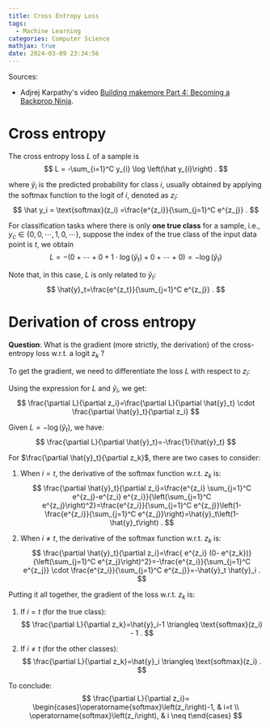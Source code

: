 ```yaml
---
title: Cross Entropy Loss
tags:
  - Machine Learning
categories: Computer Science
mathjax: true
date: 2024-03-09 23:34:56
---
```



Sources:

* Adjrej Karpathy's video [Building makemore Part 4: Becoming a Backprop Ninja](https://www.youtube.com/watch?v=q8SA3rM6ckI&list=PLAqhIrjkxbuWI23v9cThsA9GvCAUhRvKZ&index=5&t=5798s).

<!--more-->

# Cross entropy

The cross entropy loss $L$ of a sample is
$$
L = -\sum_{i=1}^C y_{i} \log \left(\hat y_{i}\right) .
$$

where $\hat{y}_i$ is the predicted probability for class $i$, usually obtained by applying the softmax function to the logit of $i$, denoted as $z_i$:
$$
\hat y_i = \text{softmax}(z_i)  =\frac{e^{z_i}}{\sum_{j=1}^C e^{z_j}} .
$$

For classification tasks where there is only **one true class** for a sample, i.e., $y_c \in \{0,0, \cdots, 1, 0, \cdots \}$, suppose the index of the true class of the input data point is $t$, we obtain
$$
L=- (0 + \cdots + 0+1 \cdot \log (\hat y_t) + 0 + \cdots+0) = - \log (\hat y_t)
$$

Note that, in this case, $L$ is only related to $\hat y_t$:
$$
\hat{y}_t=\frac{e^{z_t}}{\sum_{j=1}^C e^{z_j}} .
$$



# Derivation of cross entropy

**Question**: What is the gradient (more strictly, the derivation) of the cross-entropy loss w.r.t. a logit $z_k$ ?



To get the gradient, we need to differentiate the loss $L$ with respect to $z_i$:



Using the expression for $L$ and $\hat{y}_i$, we get:
$$
\frac{\partial L}{\partial z_i}=\frac{\partial L}{\partial \hat{y}_t} \cdot \frac{\partial \hat{y}_t}{\partial z_i}
$$

Given $L=-\log \left(\hat{y}_t\right)$, we have:
$$
\frac{\partial L}{\partial \hat{y}_t}=-\frac{1}{\hat{y}_t}
$$

For $\frac{\partial \hat{y}_t}{\partial z_k}$, there are two cases to consider:

1. When $i=t$, the derivative of the softmax function w.r.t. $z_k$ is:
   $$
   \frac{\partial \hat{y}_t}{\partial z_i}=\frac{e^{z_i} \sum_{j=1}^C e^{z_j}-e^{z_i} e^{z_i}}{\left(\sum_{j=1}^C e^{z_j}\right)^2}=\frac{e^{z_i}}{\sum_{j=1}^C e^{z_j}}\left(1-\frac{e^{z_i}}{\sum_{j=1}^C e^{z_j}}\right)=\hat{y}_t\left(1-\hat{y}_t\right) .
   $$

2. When $i \neq t$, the derivative of the softmax function w.r.t. $z_k$ is:
   $$
   \frac{\partial \hat{y}_t}{\partial z_i}=\frac{ e^{z_i} (0- e^{z_k})}{\left(\sum_{j=1}^C e^{z_j}\right)^2}=-\frac{e^{z_i}}{\sum_{j=1}^C e^{z_j}} \cdot \frac{e^{z_i}}{\sum_{j=1}^C e^{z_j}}=-\hat{y}_t \hat{y}_i .
   $$



Putting it all together, the gradient of the loss w.r.t. $z_k$ is:

1. If $i=t$ (for the true class):
   $$
   \frac{\partial L}{\partial z_k}=\hat{y}_i-1 \triangleq \text{softmax}(z_i) - 1 .
   $$

2. If $i \neq t$ (for the other classes):
   $$
   \frac{\partial L}{\partial z_k}=\hat{y}_i \triangleq \text{softmax}(z_i) .
   $$

To conclude:
$$
\frac{\partial L}{\partial z_i}= \begin{cases}\operatorname{softmax}\left(z_i\right)-1, & i=t \\ \operatorname{softmax}\left(z_i\right), & i \neq t\end{cases}
$$

